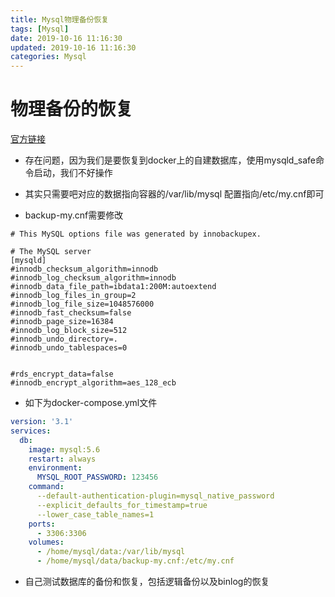 ```yaml
---
title: Mysql物理备份恢复
tags: [Mysql]
date: 2019-10-16 11:16:30
updated: 2019-10-16 11:16:30
categories: Mysql
---
```


# 物理备份的恢复
[官方链接](https://help.aliyun.com/knowledge_detail/41817.html?spm=5176.10695662.1996646101.searchclickresult.4aca2e25JZhG1n&aly_as=OF-4wSKB)

- 存在问题，因为我们是要恢复到docker上的自建数据库，使用mysqld_safe命令启动，我们不好操作

- 其实只需要吧对应的数据指向容器的/var/lib/mysql 配置指向/etc/my.cnf即可

- backup-my.cnf需要修改

```properties
# This MySQL options file was generated by innobackupex.

# The MySQL server
[mysqld]
#innodb_checksum_algorithm=innodb
#innodb_log_checksum_algorithm=innodb
#innodb_data_file_path=ibdata1:200M:autoextend
#innodb_log_files_in_group=2
#innodb_log_file_size=1048576000
#innodb_fast_checksum=false
#innodb_page_size=16384
#innodb_log_block_size=512
#innodb_undo_directory=.
#innodb_undo_tablespaces=0


#rds_encrypt_data=false
#innodb_encrypt_algorithm=aes_128_ecb
```

- 如下为docker-compose.yml文件

```yaml
version: '3.1'
services:
  db:
    image: mysql:5.6
    restart: always
    environment:
      MYSQL_ROOT_PASSWORD: 123456
    command:
      --default-authentication-plugin=mysql_native_password
      --explicit_defaults_for_timestamp=true
      --lower_case_table_names=1
    ports:
      - 3306:3306
    volumes:
      - /home/mysql/data:/var/lib/mysql
      - /home/mysql/data/backup-my.cnf:/etc/my.cnf
```

- 自己测试数据库的备份和恢复，包括逻辑备份以及binlog的恢复